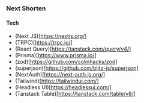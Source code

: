 ### Next Shorten

#### Tech
- (Next JS)[https://nextjs.org/]
- (TRPC)[https://trpc.io/]
- (React Query)[https://tanstack.com/query/v4/]
- (Prisma)[https://www.prisma.io/]
- (zod)[https://github.com/colinhacks/zod]
- (superjson)[https://github.com/blitz-js/superjson]
- (NextAuth)[https://next-auth.js.org/]
- (Tailwind)[https://tailwindui.com/]
- (Headless UI)[https://headlessui.com/]
- (Tanstack Table)[https://tanstack.com/table/v8/]
